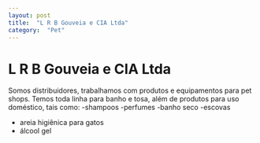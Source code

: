 ```yaml
---
layout: post
title:  "L R B Gouveia e CIA Ltda"
category:  "Pet"
---
```


# L R B Gouveia e CIA Ltda

Somos distribuidores, trabalhamos com produtos e equipamentos para pet shops.
Temos toda  linha para banho e tosa, além de produtos para uso doméstico, tais como:
-shampoos
-perfumes
-banho seco
-escovas
- areia higiênica para gatos
- álcool gel


